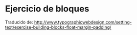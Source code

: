 # Ejercicio de bloques


Traducido de: http://www.typographicwebdesign.com/setting-text/exercise-building-blocks-float-margin-padding/

